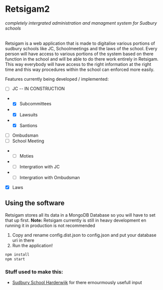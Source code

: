 # Retsigam2
###### completely intergrated administration and managment system for Sudbury schools
Retsigam is a web application that is made to digitalise various portions of sudbury schools like JC, Schoolmeetings and the laws of the school. Every person will have access to various portions of the system based on there function in the school and will be able to do there work entirely in Retsigam. This way everybody will have access to the right information at the right time and this way procedures within the school can enforced more easily.

Features currently being developed / implemented:

- [ ] JC -- IN CONSTRUCTION
- - [x] Subcommittees
- - [x] Lawsuits
- - [x] Santions
- [ ] Ombudsman
- [ ] School Meeting
- - [ ] Moties
- - [ ] Intergration with JC
- - [ ] Intergration with Ombudsman
- [x] Laws


## Using the software
Retsigam stores all its data in a MongoDB Database so you will have to set that up first.
**Note:** Retsigam currently is still in heavy development en running it in production is not recommended

1. Copy and rename config.dist.json to config.json and put your database uri in there
2. Run the application!
```bash
npm install
npm start
```

### Stuff used to make this:

 * [Sudbury School Harderwijk](http://sudburyschoolharderwijk.nl/) for there ernourmously usefull input
